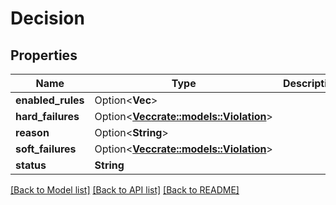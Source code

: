 # Decision

## Properties

Name | Type | Description | Notes
------------ | ------------- | ------------- | -------------
**enabled_rules** | Option<**Vec<String>**> |  | [optional]
**hard_failures** | Option<[**Vec<crate::models::Violation>**](Violation.md)> |  | [optional]
**reason** | Option<**String**> |  | [optional]
**soft_failures** | Option<[**Vec<crate::models::Violation>**](Violation.md)> |  | [optional]
**status** | **String** |  | 

[[Back to Model list]](../README.md#documentation-for-models) [[Back to API list]](../README.md#documentation-for-api-endpoints) [[Back to README]](../README.md)


